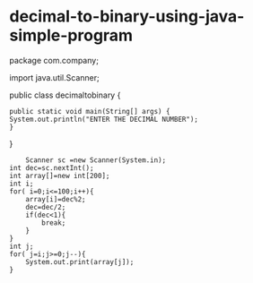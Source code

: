 # decimal-to-binary-using-java-simple-program
package com.company;

import java.util.Scanner;

public class decimaltobinary {

    public static void main(String[] args) {
	System.out.println("ENTER THE DECIMAL NUMBER");
    }
}

    	Scanner sc =new Scanner(System.in);
    int dec=sc.nextInt();
    int array[]=new int[200];
    int i;
    for( i=0;i<=100;i++){
        array[i]=dec%2;
        dec=dec/2;
        if(dec<1){
            break;
        }
    }
    int j;
    for( j=i;j>=0;j--){
        System.out.print(array[j]);
    }
